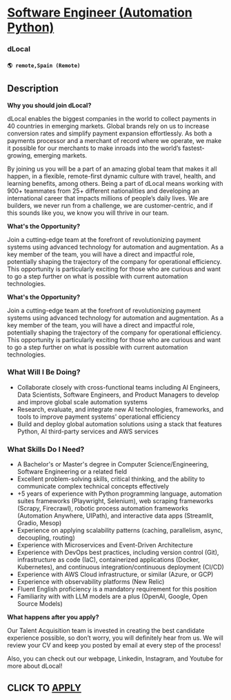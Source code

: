 # [Software Engineer (Automation Python)](https://www.remotewlb.com/apply/software-engineer-automation-python)  
### dLocal  
#### `🌎 remote,Spain (Remote)`  

## Description

 **Why you should join dLocal?**

  

dLocal enables the biggest companies in the world to collect payments in 40 countries in emerging markets. Global brands rely on us to increase conversion rates and simplify payment expansion effortlessly. As both a payments processor and a merchant of record where we operate, we make it possible for our merchants to make inroads into the world’s fastest-growing, emerging markets.

  

By joining us you will be a part of an amazing global team that makes it all happen, in a flexible, remote-first dynamic culture with travel, health, and learning benefits, among others. Being a part of dLocal means working with 900+ teammates from 25+ different nationalities and developing an international career that impacts millions of people’s daily lives. We are builders, we never run from a challenge, we are customer-centric, and if this sounds like you, we know you will thrive in our team.

  

 **What's the Opportunity?**

Join a cutting-edge team at the forefront of revolutionizing payment systems using advanced technology for automation and augmentation. As a key member of the team, you will have a direct and impactful role, potentially shaping the trajectory of the company for operational efficiency. This opportunity is particularly exciting for those who are curious and want to go a step further on what is possible with current automation technologies.

  

 **What's the Opportunity?**

Join a cutting-edge team at the forefront of revolutionizing payment systems using advanced technology for automation and augmentation. As a key member of the team, you will have a direct and impactful role, potentially shaping the trajectory of the company for operational efficiency. This opportunity is particularly exciting for those who are curious and want to go a step further on what is possible with current automation technologies.

  

### What Will I Be Doing?

* Collaborate closely with cross-functional teams including AI Engineers, Data Scientists, Software Engineers, and Product Managers to develop and improve global scale automation systems
* Research, evaluate, and integrate new AI technologies, frameworks, and tools to improve payment systems' operational efficiency
* Build and deploy global automation solutions using a stack that features Python, AI third-party services and AWS services

  

### What Skills Do I Need?

* A Bachelor's or Master's degree in Computer Science/Engineering, Software Engineering or a related field
* Excellent problem-solving skills, critical thinking, and the ability to communicate complex technical concepts effectively
* +5 years of experience with Python programming language, automation suites frameworks (Playwright, Selenium), web scraping frameworks (Scrapy, Firecrawl), robotic process automation frameworks (Automation Anywhere, UIPath), and interactive data apps (Streamlit, Gradio, Mesop)
* Experience on applying scalability patterns (caching, parallelism, async, decoupling, routing)
* Experience with Microservices and Event-Driven Architecture
* Experience with DevOps best practices, including version control (Git), infrastructure as code (IaC), containerized applications (Docker, Kubernetes), and continuous integration/continuous deployment (CI/CD)
* Experience with AWS Cloud infrastructure, or similar (Azure, or GCP)
* Experience with observability platforms (New Relic)
* Fluent English proficiency is a mandatory requirement for this position
* Familiarity with with LLM models are a plus (OpenAI, Google, Open Source Models)

  

 **What happens after you apply?**

  

Our Talent Acquisition team is invested in creating the best candidate experience possible, so don’t worry, you will definitely hear from us. We will review your CV and keep you posted by email at every step of the process!

  

Also, you can check out our webpage, Linkedin, Instagram, and Youtube for more about dLocal!

  
## CLICK TO [APPLY](https://www.remotewlb.com/apply/software-engineer-automation-python)

